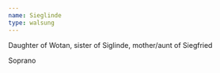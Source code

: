 ```yaml
---
name: Sieglinde
type: walsung
---
```


Daughter of Wotan, sister of Siglinde, mother/aunt of Siegfried

Soprano